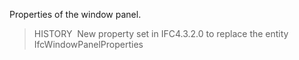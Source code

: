 Properties of the window panel.

> HISTORY&nbsp; New property set in IFC4.3.2.0 to replace the entity IfcWindowPanelProperties
